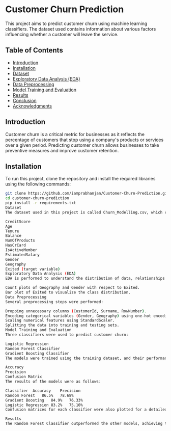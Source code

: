 # Customer Churn Prediction

This project aims to predict customer churn using machine learning classifiers. The dataset used contains information about various factors influencing whether a customer will leave the service.

## Table of Contents
- [Introduction](#introduction)
- [Installation](#installation)
- [Dataset](#dataset)
- [Exploratory Data Analysis (EDA)](#exploratory-data-analysis-eda)
- [Data Preprocessing](#data-preprocessing)
- [Model Training and Evaluation](#model-training-and-evaluation)
- [Results](#results)
- [Conclusion](#conclusion)
- [Acknowledgments](#acknowledgments)

## Introduction

Customer churn is a critical metric for businesses as it reflects the percentage of customers that stop using a company's products or services over a given period. Predicting customer churn allows businesses to take preventive measures and improve customer retention.

## Installation

To run this project, clone the repository and install the required libraries using the following commands:

```bash
git clone https://github.com/iamprabhanjan/Customer-Churn-Prediction.git
cd customer-churn-prediction
pip install -r requirements.txt
Dataset
The dataset used in this project is called Churn_Modelling.csv, which contains the following columns:

CreditScore
Age
Tenure
Balance
NumOfProducts
HasCrCard
IsActiveMember
EstimatedSalary
Gender
Geography
Exited (target variable)
Exploratory Data Analysis (EDA)
EDA is performed to understand the distribution of data, relationships between features, and the impact of categorical variables like Gender and Geography on customer churn. The following visualizations are included:

Count plots of Geography and Gender with respect to Exited.
Bar plot of Exited to visualize the class distribution.
Data Preprocessing
Several preprocessing steps were performed:

Dropping unnecessary columns (CustomerId, Surname, RowNumber).
Encoding categorical variables (Gender, Geography) using one-hot encoding.
Scaling numerical features using StandardScaler.
Splitting the data into training and testing sets.
Model Training and Evaluation
Three classifiers were used to predict customer churn:

Logistic Regression
Random Forest Classifier
Gradient Boosting Classifier
The models were trained using the training dataset, and their performance was evaluated on the test dataset. The following metrics were used:

Accuracy
Precision
Confusion Matrix
The results of the models were as follows:

Classifier	Accuracy	Precision
Random Forest	86.5%	78.68%
Gradient Boosting	84.9%	76.33%
Logistic Regression	83.2%	75.10%
Confusion matrices for each classifier were also plotted for a detailed view of the predictions.

Results
The Random Forest Classifier outperformed the other models, achieving the highest accuracy and precision. This demonstrates the effectiveness of ensemble methods in predicting customer churn.